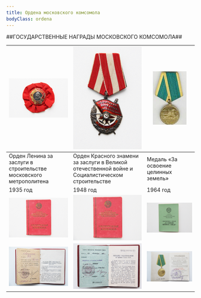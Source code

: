 ```yaml
---
title: Ордена московского комсомола
bodyClass: ordena
---
```


##ГОСУДАРСТВЕННЫЕ НАГРАДЫ МОСКОВСКОГО КОМСОМОЛА##

| ![Орден Ленина](/assets/files/ordena-moskovskogo-komsomola/2.jpg) | ![Орден Красного знамени](/assets/files/ordena-moskovskogo-komsomola/1.jpg) | ![За освоение целинных земель](/assets/files/ordena-moskovskogo-komsomola/3.jpg) | 
|-|-|-|
| Орден Ленина за заслуги в строительстве московского метрополитена | Орден Красного знамени за заслуги в Великой отечественной войне и Социалистическом строительстве  | Медаль «За освоение целинных земель»  |
| 1935 год  | 1948 год | 1964 год |
| ![Орденская книжка к Ордену Ленина](/assets/files/ordena-moskovskogo-komsomola/1-2.jpg)|![Орденская книжка к Ордену Красной звезды](/assets/files/ordena-moskovskogo-komsomola/2-2.jpg)|![Удостоверение на медаль - за освоение целинных земель](/assets/files/ordena-moskovskogo-komsomola/3-2.jpg)|
| ![Орденская книжка к Ордену Ленина](/assets/files/ordena-moskovskogo-komsomola/1-3.jpg)|![Орденская книжка к Ордену Красной звезды](/assets/files/ordena-moskovskogo-komsomola/2-3.jpg)|![Удостоверение на медаль - за освоение целинных земель](/assets/files/ordena-moskovskogo-komsomola/3-3.jpg)|